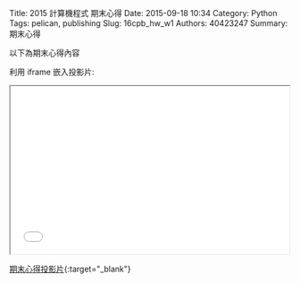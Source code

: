 Title: 2015 計算機程式 期末心得
Date: 2015-09-18 10:34
Category: Python
Tags: pelican, publishing
Slug: 16cpb_hw_w1
Authors: 40423247
Summary: 期末心得

以下為期末心得內容

利用 iframe 嵌入投影片:

<iframe src="40423247_11223322.html" width="500" height="300"></iframe>

[期末心得投影片](40423247_11223322.html){:target="_blank"}
